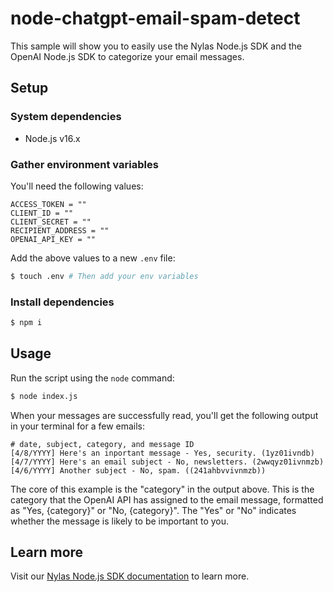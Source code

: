 # node-chatgpt-email-spam-detect

This sample will show you to easily use the Nylas Node.js SDK and the OpenAI Node.js SDK to categorize your email messages.

## Setup

### System dependencies

- Node.js v16.x

### Gather environment variables

You'll need the following values:

```text
ACCESS_TOKEN = ""
CLIENT_ID = ""
CLIENT_SECRET = ""
RECIPIENT_ADDRESS = ""
OPENAI_API_KEY = ""
```

Add the above values to a new `.env` file:

```bash
$ touch .env # Then add your env variables
```

### Install dependencies

```bash
$ npm i
```

## Usage

Run the script using the `node` command:

```bash
$ node index.js
```

When your messages are successfully read, you'll get the following output in your terminal for a few emails:

```text
# date, subject, category, and message ID
[4/8/YYYY] Here's an inportant message - Yes, security. (1yz01ivndb)
[4/7/YYYY] Here's an email subject - No, newsletters. (2wwqyz01ivnmzb)
[4/6/YYYY] Another subject - No, spam. ((241ahbvvivnmzb))
```

The core of this example is the "category" in the output above. This is the category that the OpenAI API has assigned to the email message, formatted as "Yes, {category}" or "No, {category}". The "Yes" or "No" indicates whether the message is likely to be important to you.

## Learn more

Visit our [Nylas Node.js SDK documentation](https://developer.nylas.com/docs/developer-tools/sdk/node-sdk/) to learn more.
